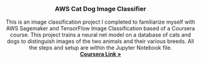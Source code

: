 <br />
<p align="center">
  <h3 align="center">AWS Cat Dog Image Classifier
</h3>

  <p align="center">
  This is an image classification project I completed to familiarize myself with AWS Sagemaker and TensorFlow Image Classification based of a Coursera course. This project trains a neural net model on a database of cats and dogs to distinguish images of the two animals and their various breeds. All the steps and setup are within the Jupyter Notebook file.
    <br />
    <a href="https://www.coursera.org/projects/sagemaker-tensorflow"><strong>Coursera Link »</strong></a>
  </p>
</p>


